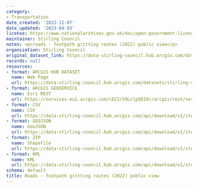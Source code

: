 ```yaml
---
category:
- Transportation
date_created: '2022-12-07'
date_updated: '2023-04-03'
license: https://www.nationalarchives.gov.uk/doc/open-government-licence/version/3/
maintainer: Stirling Council
notes: <p>roads - footpath gritting routes (2022) public view</p>
organization: Stirling Council
original_dataset_link: https://data-stirling-council.hub.arcgis.com/datasets/stirling-council::roads-footpath-gritting-routes-2022-public-view
records: null
resources:
- format: ARCGIS HUB DATASET
  name: Web Page
  url: https://data-stirling-council.hub.arcgis.com/datasets/stirling-council::roads-footpath-gritting-routes-2022-public-view
- format: ARCGIS GEOSERVICE
  name: Esri REST
  url: https://services-eu1.arcgis.com/cECIr59LclpO818r/arcgis/rest/services/roads_-_footpath_gritting_routes_(2022)_public_view/FeatureServer/7
- format: CSV
  name: CSV
  url: https://data-stirling-council.hub.arcgis.com/api/download/v1/items/b9c370465bcc4619a49e92b330128387/csv?layers=7
- format: GEOJSON
  name: GeoJSON
  url: https://data-stirling-council.hub.arcgis.com/api/download/v1/items/b9c370465bcc4619a49e92b330128387/geojson?layers=7
- format: ZIP
  name: Shapefile
  url: https://data-stirling-council.hub.arcgis.com/api/download/v1/items/b9c370465bcc4619a49e92b330128387/shapefile?layers=7
- format: KML
  name: KML
  url: https://data-stirling-council.hub.arcgis.com/api/download/v1/items/b9c370465bcc4619a49e92b330128387/kml?layers=7
schema: default
title: Roads - footpath gritting routes (2022) public view
---
```


